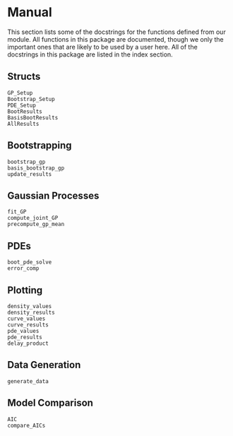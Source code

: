 # Manual

This section lists some of the docstrings for the functions defined from our module. All functions in this package are documented, though we only the important ones that are likely to be used by a user here. All of the docstrings in this package are listed in the index section.

## Structs 
```@docs 
GP_Setup
Bootstrap_Setup
PDE_Setup
BootResults
BasisBootResults
AllResults
```

## Bootstrapping 
```@docs 
bootstrap_gp
basis_bootstrap_gp
update_results
```

## Gaussian Processes
```@docs 
fit_GP
compute_joint_GP
precompute_gp_mean
```

## PDEs 
```@docs 
boot_pde_solve
error_comp
```

## Plotting 
```@docs 
density_values
density_results
curve_values
curve_results
pde_values
pde_results
delay_product
```

## Data Generation 
```@docs 
generate_data 
```

## Model Comparison 
```@docs 
AIC 
compare_AICs 
```